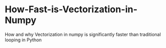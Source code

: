 # How-Fast-is-Vectorization-in-Numpy
How and why Vectorization in numpy is significantly faster than traditional looping in Python
